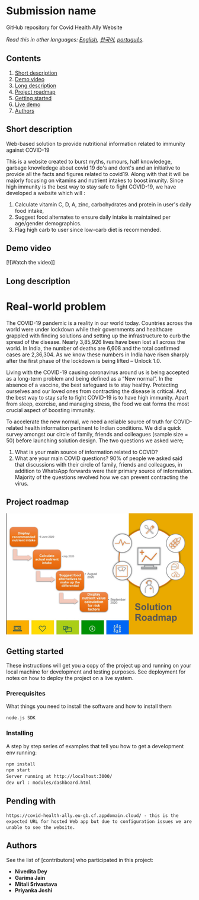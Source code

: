 # Submission name

 GitHub repository for Covid Health Ally Website

*Read this in other languages: [English](README.md), [한국어](README.ko.md), [português](README.pt_br.md).*

## Contents

1. [Short description](#short-description)
1. [Demo video](#demo-video)
1. [Long description](#long-description)
1. [Project roadmap](#project-roadmap)
1. [Getting started](#getting-started)
1. [Live demo](#live-demo)
1. [Authors](#authors)


## Short description

Web-based solution to provide nutritional information related to immunity against COVID-19

This is a website created to burst myths, rumours, half knowledege, garbage knowledege about covid 19 do's and dont's and an initiative to provide all the facts and figures related to covid19. Along with that it will be majorly focusing on vitamins and nutrient intakes to boost imunity.
Since high immunity is the best way to stay safe to fight COVID-19, we have developed a website which will :

1.	Calculate vitamin C, D, A, zinc, carbohydrates and protein in user's daily food intake, 
2.	Suggest food alternates to ensure daily intake is maintained per age/gender demographics. 
3.	Flag high carb to user since low-carb diet is recommended.

## Demo video

[![Watch the video]]


## Long description

# Real-world problem
The COVID-19 pandemic is a reality in our world today. Countries across the world were under lockdown while their governments and healthcare grappled with finding solutions and setting up the infrastructure to curb the spread of the disease. Nearly 3,85,926 lives have been lost all across the world. In India, the number of deaths are 6,608 and the total confirmed cases are 2,36,304. As we know these numbers in India have risen sharply after the first phase of the lockdown is being lifted – Unlock 1.0. 

Living with the COVID-19 causing coronavirus around us is being accepted as a long-term problem and being defined as a “New normal”. In the absence of a vaccine, the best safeguard is to stay healthy. Protecting ourselves and our loved ones from contracting the disease is critical. And, the best way to stay safe to fight COVID-19 is to have high immunity. Apart from sleep, exercise, and managing stress, the food we eat forms the most crucial aspect of boosting immunity.

To accelerate the new normal, we need a reliable source of truth for COVID-related health information pertinent to Indian conditions. We did a quick survey amongst our circle of family, friends and colleagues (sample size = 50) before launching solution design. The two questions we asked were; 
1.	What is your main source of information related to COVID?
2.	What are your main COVID questions?
90% of people we asked said that discussions with their circle of family, friends and colleagues, in addition to WhatsApp forwards were their primary source of information. Majority of the questions revolved how we can prevent contracting the virus.


## Project roadmap

![Roadmap](RoadMap.jpg)

## Getting started

These instructions will get you a copy of the project up and running on your local machine for development and testing purposes. See deployment for notes on how to deploy the project on a live system.

### Prerequisites

What things you need to install the software and how to install them

```bash
node.js SDK
```

### Installing

A step by step series of examples that tell you how to get a development env running:


```bash
npm install
npm start
Server running at http://localhost:3000/
dev url : modules/dashboard.html
```

## Pending with
```
https://covid-health-ally.eu-gb.cf.appdomain.cloud/ - this is the expected URL for hosted Web app but due to configuration issues we are unable to see the website.
```

## Authors

See the list of [contributors] who participated in this project:
* **Nivedita Dey** 
* **Garima Jain** 
* **Mitali Srivastava** 
* **Priyanka Joshi** 
